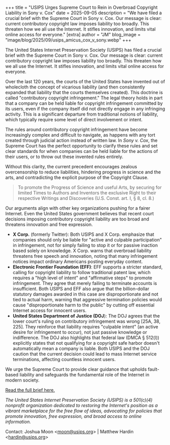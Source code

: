 +++
title = "USIPS Urges Supreme Court to Rein in Overbroad Copyright Liability in Sony v. Cox"
date = 2025-09-05
description = "We have filed a crucial brief with the Supreme Court in Sony v. Cox. Our message is clear: current contributory copyright law imposes liability too broadly. This threaten how we all use the Internet. It stifles innovation, and limits vital online access for everyone."
[extra]
author = "JM"
blog_image = "image/blog/2025/09/usips_amicus_cox_v_sony.webp"
+++

The United States Internet Preservation Society (USIPS) has filed a crucial brief with the Supreme Court in Sony v. Cox. Our message is clear: current contributory copyright law imposes liability too broadly. This threaten how we all use the Internet. It stifles innovation, and limits vital online access for everyone.
    
Over the last 120 years, the courts of the United States have invented out of wholecloth the concept of vicarious liability (and then consistently expanded that liability that the courts themselves created).  This doctrine is called "contributory copyright infringement." The legal theory holds in part that a company can be held liable for copyright infringement committed by its users, even if the company itself did not directly engage in any infringing activity. This is a significant departure from traditional notions of liability, which typically require some level of direct involvement or intent.

The rules around contributory copyright infringement have become increasingly complex and difficult to navigate, as happens with any tort created through judicial action instead of written law. In _Sony v. Cox_, the Supreme Court has the perfect opportunity to clarify these rules and set clear standards for when companies can be held liable for the actions of their users, or to throw out these invented rules entirely.

Without this clarity, the current precedent encourages zealous overcensorship to reduce liabilities, hindering progress in science and the arts, and contradicting the explicit purpose of the Copyright Clause.

> To promote the Progress of Science and useful Arts, by securing for limited Times to Authors and Inventors the exclusive Right to their respective Writings and Discoveries (U.S. Const. art. I, § 8, cl. 8.)

Our arguments align with other key organizations pushing for a fairer Internet. Even the United States government believes that recent court decisions imposing contributory copyright liability are too broad and threatens innovation and free expression.

* **X Corp.** (formerly Twitter): Both USIPS and X Corp. emphasize that companies should only be liable for "active and culpable participation" in infringement, not for simply failing to stop it or for passive inaction based solely on knowledge. X Corp. warns that overbroad liability threatens free speech and innovation, noting that many infringement notices impact ordinary Americans posting everyday content.
* **Electronic Frontier Foundation (EFF)**: EFF supports a stricter standard, calling for copyright liability to follow traditional patent law, which requires a "high level of intent" and "affirmative steps" to promote infringement. They agree that merely failing to terminate accounts is insufficient. Both USIPS and EFF also argue that the billion-dollar statutory damages awarded in this case are disproportionate and not tied to actual harm, warning that aggressive termination policies would cause "disproportionate harm to the public" by cutting off essential Internet access for innocent users.
* **United States Department of Justice (DOJ**): The DOJ agrees that the lower court's ruling on contributory infringement was wrong [25A, 38, 225]. They reinforce that liability requires "culpable intent" (an active desire for infringement to occur), not just passive knowledge or indifference. The DOJ also highlights that federal law (DMCA § 512(l)) explicitly states that not qualifying for a copyright safe harbor doesn't automatically mean a company is liable. Both USIPS and the DOJ caution that the current decision could lead to mass Internet service terminations, affecting countless innocent users.

We urge the Supreme Court to provide clear guidance that upholds fault-based liability and safeguards the fundamental role of the Internet in modern society.

[Read the full brief here.](/doc/2025/09/20250905162329654_24-171_Amicus%20Brief.pdf)

_The United States Internet Preservation Society (USIPS) is a 501(c)(4) nonprofit organization dedicated to restoring the Internet's position as a vibrant marketplace for the free flow of ideas, advocating for policies that promote innovation, free expression, and broad access to online information._

Contact: Joshua Moon \<<moon@usips.org>\> | Matthew Hardin \<<hardin@usips.org>\>